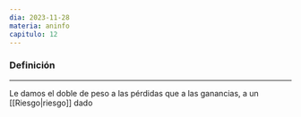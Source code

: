 ```yaml
---
dia: 2023-11-28
materia: aninfo
capitulo: 12
---
```

### Definición
---
Le damos el doble de peso a las pérdidas que a las ganancias, a un [[Riesgo|riesgo]] dado